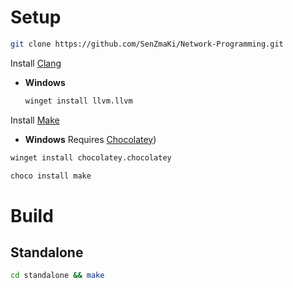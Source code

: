 # Setup
```sh
git clone https://github.com/SenZmaKi/Network-Programming.git
```
Install [Clang](https://clang.llvm.org/)
- **Windows**
  ```sh
  winget install llvm.llvm
  ```
Install [Make](https://www.gnu.org/software/make/manual/make.html)
- **Windows** Requires [Chocolatey](https://github.com/chocolatey/choco))
```sh
winget install chocolatey.chocolatey
```
```sh
choco install make
```
# Build
## Standalone
```sh
cd standalone && make
```
